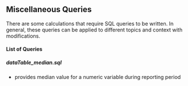 <h2>Miscellaneous Queries</h2>

There are some calculations that require SQL queries to be written. In general, these queries can be applied to different topics and context with modifications.

<h4>List of Queries</h4>
  <h5>dataTable_median.sql</h5>
  <ul>
  <li>provides median value for a numeric variable during reporting period</li>
  </ul>
